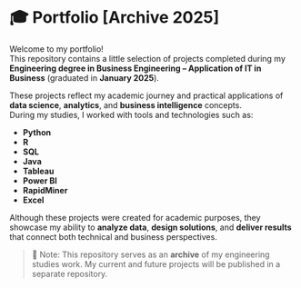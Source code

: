 # 🎓 Portfolio [Archive 2025]

Welcome to my portfolio!  
This repository contains a little selection of projects completed during my **Engineering degree in Business Engineering – Application of IT in Business** (graduated in **January 2025**).

These projects reflect my academic journey and practical applications of **data science**, **analytics**, and **business intelligence** concepts.  
During my studies, I worked with tools and technologies such as:

- **Python**
- **R**
- **SQL**
- **Java**
- **Tableau**
- **Power BI**
- **RapidMiner**
- **Excel**

Although these projects were created for academic purposes, they showcase my ability to **analyze data**, **design solutions**, and **deliver results** that connect both technical and business perspectives.

> 📌 Note: This repository serves as an **archive** of my engineering studies work. My current and future projects will be published in a separate repository.
